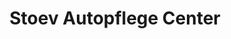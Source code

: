 ---
title: "Stoev Autopflege Center"
url: /freiburg-im-breisgau/stoev-autopflege-center/
shop: Autowerkstatt
---